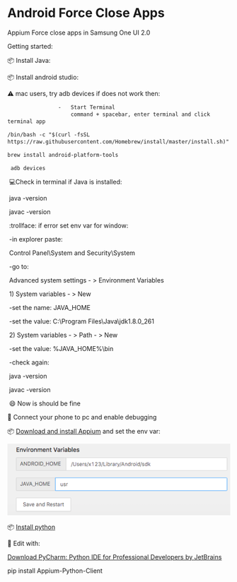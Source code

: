 # Android Force Close Apps
 Appium Force close apps in Samsung One UI 2.0



Getting started:

:package:	Install Java:

:package:	Install android studio:

:warning:	mac  users, try adb devices if does not work then:

					-	Start Terminal
						command + spacebar, enter terminal and click terminal app

```
/bin/bash -c "$(curl -fsSL https://raw.githubusercontent.com/Homebrew/install/master/install.sh)"
```

```
brew install android-platform-tools
```

```
 adb devices
```



​	 :computer:Check in terminal if Java is installed: 

​			java -version

​			javac -version

​			:trollface: if error set env var for window:

​				-in explorer paste:

​					Control Panel\System and Security\System

​				-go to:

​					Advanced system settings - > Environment Variables

​						1) System variables - > New 

​							-set the name: JAVA_HOME 

​							-set the value: C:\Program Files\Java\jdk1.8.0_261

​						2) System variables - > Path - > New

​							-set the value: %JAVA_HOME%\bin

​				 -check again:

​					java -version

​                    javac -version

​                    :smile:	Now is should be fine

:iphone:	Connect your phone to pc and enable debugging

:package:	[Download and install Appium](http://appium.io/downloads.html) and set the env var:

![](https://raw.githubusercontent.com/georgecristian97/Android-Force-Close-Apps/main/Screen%20Shot%202021-01-10%20at%207.30.28%20PM.png)	

:package:	[Install python](https://www.python.org/downloads/release/python-370/)

:hammer:	Edit with:

[Download PyCharm: Python IDE for Professional Developers by JetBrains](https://www.jetbrains.com/pycharm/download/#section=windows)

pip install Appium-Python-Client

